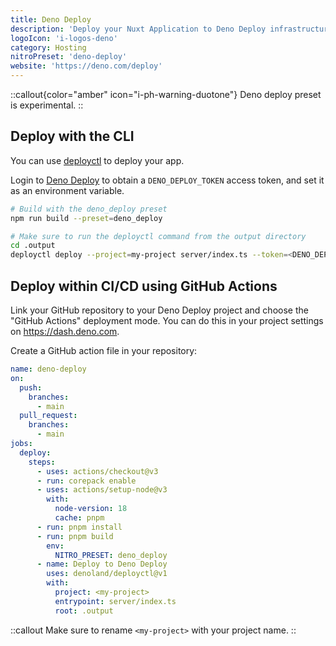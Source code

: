 ```yaml
---
title: Deno Deploy
description: 'Deploy your Nuxt Application to Deno Deploy infrastructure.'
logoIcon: 'i-logos-deno'
category: Hosting
nitroPreset: 'deno-deploy'
website: 'https://deno.com/deploy'
---
```


::callout{color="amber" icon="i-ph-warning-duotone"}
Deno deploy preset is experimental.
::

## Deploy with the CLI

You can use [deployctl](https://deno.com/deploy/docs/deployctl) to deploy your app.

Login to [Deno Deploy](https://dash.deno.com/account#access-tokens) to obtain a `DENO_DEPLOY_TOKEN` access token, and set it as an environment variable.

```bash
# Build with the deno_deploy preset
npm run build --preset=deno_deploy

# Make sure to run the deployctl command from the output directory
cd .output
deployctl deploy --project=my-project server/index.ts --token=<DENO_DEPLOY_TOKEN>
```

## Deploy within CI/CD using GitHub Actions

Link your GitHub repository to your Deno Deploy project and choose the "GitHub Actions" deployment mode. You can do this in your project settings on https://dash.deno.com.

Create a GitHub action file in your repository:

```yaml [.github/workflows/deno_deploy.yml]
name: deno-deploy
on:
  push:
    branches:
      - main
  pull_request:
    branches:
      - main
jobs:
  deploy:
    steps:
      - uses: actions/checkout@v3
      - run: corepack enable
      - uses: actions/setup-node@v3
        with:
          node-version: 18
          cache: pnpm
      - run: pnpm install
      - run: pnpm build
        env:
          NITRO_PRESET: deno_deploy
      - name: Deploy to Deno Deploy
        uses: denoland/deployctl@v1
        with:
          project: <my-project>
          entrypoint: server/index.ts
          root: .output
```

::callout
Make sure to rename `<my-project>` with your project name.
::

